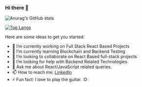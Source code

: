 ### Hi there 👋
![Anurag's GitHub stats](https://github-readme-stats.vercel.app/api?username=impolska742&show_icons=true&theme=radical&count_private=true&show_icons=true)

[![Top Langs](https://github-readme-stats.vercel.app/api/top-langs/?username=impolska742)](https://github.com/anuraghazra/github-readme-stats)


Here are some ideas to get you started:

- 🔭 I’m currently working on Full Stack React Based Projects
- 🌱 I’m currently learning Blockchain and Backend Testing
- 👯 I’m looking to collaborate on React Based full-stack projects
- 🤔 I’m looking for help with Backend Related Technologies
- 💬 Ask me about React/JavaScript related queries.
- 📫 How to reach me: [LinkedIn](https://www.linkedin.com/in/polska742/)
- ⚡ Fun fact: I love to play the guitar. :D
